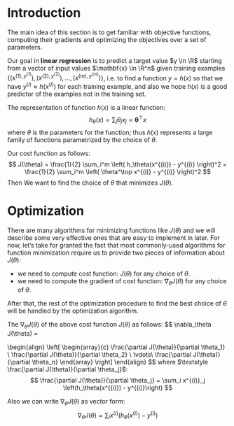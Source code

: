# Introduction

The main idea of this section is to get familiar with objective functions, computing their gradients and optimizing the objectives over a set of parameters.

Our goal in **linear regression** is to predict a target value $y \in \R$ starting from a vector of input values $\mathbf{x} \in \R^n$ given training examples $\{ (x^{(1), y^{(1)}}), (x^{(2), y^{(2)}}), \ldots, (x^{(m), y^{(m)}})\}$, i.e. to find a function $y=h(x)$ so that we have $y^{(i)} \approx h(x^{(i)})$ for each training example, and also we hope $h(x)$ is a good predictor of the examples not in the training set.

The representation of function $h(x)$ is a linear function:
$$
h_\theta(x) = \sum_j \theta_j x_j = \mathbf{\theta}^\top x
$$
where $\theta$ is the parameters for the function; thus $h(x)$ represents a large family of functions parametrized by the choice of $\theta$.

Our cost function as follows:
$$
J(\theta) = \frac{1}{2} \sum_i^m \left( h_\theta(x^{(i)}) - y^{(i)} \right)^2 = \frac{1}{2} \sum_i^m \left( \theta^\top x^{(i)} - y^{(i)} \right)^2
$$
Then We want to find the choice of $\theta$ that minimizes $J(\theta)$.

# Optimization

There are many algorithms for minimizing functions like $J(\theta)​$ and we will describe some very effective ones that are easy to implement in later. For now, let’s take for granted the fact that most commonly-used algorithms for function minimization require us to provide two pieces of information about $J(\theta)​$:

- we need to compute cost function: $J(\theta)$ for any choice of $\theta$. 
- we need to compute the gradient of cost function: $\nabla_\theta J(\theta)$ for any choice of $\theta$. 

After that, the rest of the optimization procedure to find the best choice of $\theta$ will be handled by the optimization algorithm.

The $\nabla_\theta J(\theta)$ of the above cost function $J(\theta)$ as follows:
$$
\nabla_\theta J(\theta) = 

\begin{align}
\left[
\begin{array}{c} 
\frac{\partial J(\theta)}{\partial \theta_1}  \\
\frac{\partial J(\theta)}{\partial \theta_2}  \\
\vdots\\
\frac{\partial J(\theta)}{\partial \theta_n} 
\end{array}
\right]
\end{align}
$$
where $\textstyle \frac{\partial J(\theta)}{\partial \theta_j}$:
$$
\frac{\partial J(\theta)}{\partial \theta_j} = \sum_i x^{(i)}_j \left(h_\theta(x^{(i)}) - y^{(i)}\right)
$$

Also we can write $\nabla_{\theta} J(\theta)$ as vector form:
$$
\nabla_\theta J(\theta) = \sum_i x^{(i)} (h_\theta(x^{(i)}) - y^{(i)})
$$
